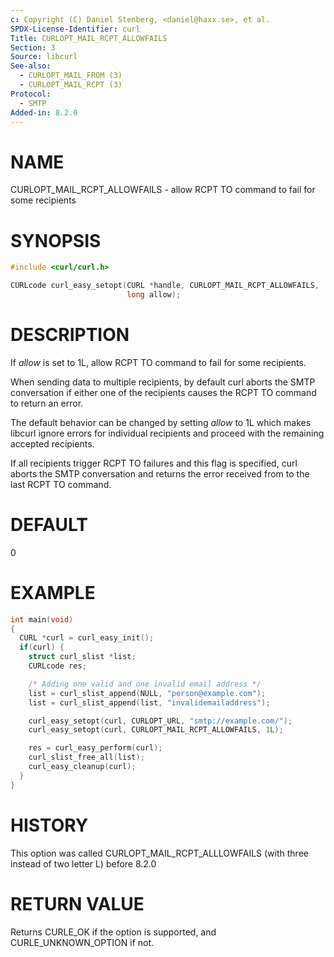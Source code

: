 ```yaml
---
c: Copyright (C) Daniel Stenberg, <daniel@haxx.se>, et al.
SPDX-License-Identifier: curl
Title: CURLOPT_MAIL_RCPT_ALLOWFAILS
Section: 3
Source: libcurl
See-also:
  - CURLOPT_MAIL_FROM (3)
  - CURLOPT_MAIL_RCPT (3)
Protocol:
  - SMTP
Added-in: 8.2.0
---
```


# NAME

CURLOPT_MAIL_RCPT_ALLOWFAILS - allow RCPT TO command to fail for some recipients

# SYNOPSIS

~~~c
#include <curl/curl.h>

CURLcode curl_easy_setopt(CURL *handle, CURLOPT_MAIL_RCPT_ALLOWFAILS,
                          long allow);
~~~

# DESCRIPTION

If *allow* is set to 1L, allow RCPT TO command to fail for some recipients.

When sending data to multiple recipients, by default curl aborts the SMTP
conversation if either one of the recipients causes the RCPT TO command to
return an error.

The default behavior can be changed by setting *allow* to 1L which makes
libcurl ignore errors for individual recipients and proceed with the remaining
accepted recipients.

If all recipients trigger RCPT TO failures and this flag is specified, curl
aborts the SMTP conversation and returns the error received from to the last
RCPT TO command.

# DEFAULT

0

# EXAMPLE

~~~c
int main(void)
{
  CURL *curl = curl_easy_init();
  if(curl) {
    struct curl_slist *list;
    CURLcode res;

    /* Adding one valid and one invalid email address */
    list = curl_slist_append(NULL, "person@example.com");
    list = curl_slist_append(list, "invalidemailaddress");

    curl_easy_setopt(curl, CURLOPT_URL, "smtp://example.com/");
    curl_easy_setopt(curl, CURLOPT_MAIL_RCPT_ALLOWFAILS, 1L);

    res = curl_easy_perform(curl);
    curl_slist_free_all(list);
    curl_easy_cleanup(curl);
  }
}
~~~

# HISTORY

This option was called CURLOPT_MAIL_RCPT_ALLLOWFAILS (with three instead of
two letter L) before 8.2.0

# RETURN VALUE

Returns CURLE_OK if the option is supported, and CURLE_UNKNOWN_OPTION if not.
